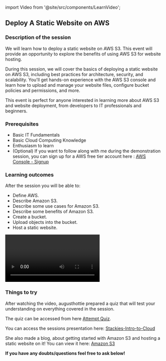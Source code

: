 import Video from '@site/src/components/LearnVideo';

## Deploy A Static Website on AWS

### Description of the session

We will learn how to deploy a static website on AWS S3. This event will provide an opportunity to explore the benefits of using AWS S3 for website hosting.

During this session, we will cover the basics of deploying a static website on AWS S3, including best practices for architecture, security, and scalability. You'll get hands-on experience with the AWS S3 console and learn how to upload and manage your website files, configure bucket policies and permissions, and more.

This event is perfect for anyone interested in learning more about AWS S3 and website deployment, from developers to IT professionals and beginners.

### Prerequisites
-   Basic IT Fundamentals
-   Basic Cloud Computing Knowledge 
-   Enthusiasm to learn 
-   (Optional) If you want to follow along with me during the demonstration session, you can sign up for a AWS free tier account here : [AWS Console - Signup](https://aws.amazon.com)

### Learning outcomes

After the session you will be able to: 
- Define AWS.
- Describe Amazon S3.
- Describe some use cases for Amazon S3.   
- Describe some benefits of Amazon S3.
- Create a bucket.
- Upload objects into the bucket.    
- Host a static website.

<Video link="https://youtube.com/embed/gSImUFlC12M"></Video>

### Things to try

After watching the video, augusthottie prepared a quiz that will test your understanding on everything covered in the session.

The quiz can be accessed from here [Attempt Quiz](https://quizizz.com/join/quiz/6419ba7ebc6121001d408db0/start?studentShare=true). 

You can access the sessions presentation here: [Stackies-Intro-to-Cloud](https://www.canva.com/design/DAFcOLU-2XI/_Xy7Qp7-ZDy-TSyhzYtYwg/edit?utm_content=DAFcOLU-2XI&utm_campaign=designshare&utm_medium=link2&utm_source=sharebutton)

She also made a blog, about getting started with Amazon S3 and hosting a static website on it!
You can view it here: [Amazon S3](https://augusthottie.hashnode.dev/amazon-s3)

**If you have any doubts/questions feel free to ask below!**

